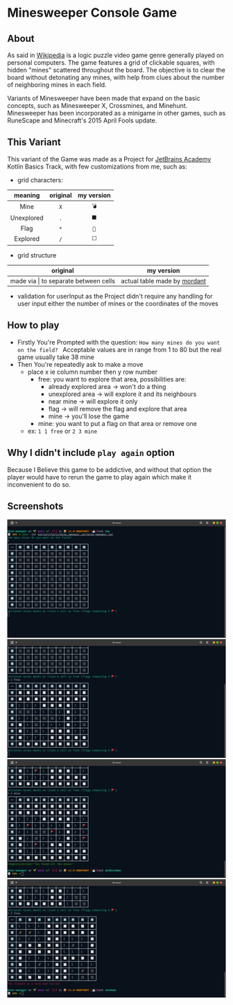 # Minesweeper Console Game

## About

As said in [Wikipedia](<https://en.wikipedia.org/wiki/Minesweeper_(video_game)>)
is a logic puzzle video game genre generally played on personal computers.
The game features a grid of clickable squares, with hidden "mines" scattered
throughout the board. The objective is to clear the board without detonating
any mines, with help from clues about the number of neighboring mines in each field.

Variants of Minesweeper have been made that expand on the basic concepts, such as
Minesweeper X, Crossmines, and Minehunt.
Minesweeper has been incorporated as a minigame in other games,
such as RuneScape and Minecraft's 2015 April Fools update.

## This Variant

This variant of the Game was made as a Project for [JetBrains Academy](https://www.jetbrains.com/academy/)
Kotlin Basics Track, with few customizations from me, such as:

- grid characters:

|  meaning   | original | my version |
|:----------:|:--------:|:----------:|
|    Mine    |   `X`    |    `💣`    |
| Unexplored |   `.`    |    `⬛`     |
|    Flag    |   `*`    |    `🚩`    |
|  Explored  |   `/`    |    `⬜`     |

- grid structure

|                 original                  |                            my version                            |
|:-----------------------------------------:|:----------------------------------------------------------------:|
| made via &#124; to separate between cells | actual table made by [mordant](https://github.com/ajalt/mordant) |

- validation for userInput as the Project didn't require any handling for user input either the number of mines or the coordinates of the moves


## How to play

- Firstly You're Prompted with the question: `How many mines do you want on the field? ` Acceptable values are in range from 1 to 80 but the real game usually take 38 mine
- Then You're repeatedly ask to make a move
  - place x ie column number then y row number
    - free: you want to explore that area, possibilities are:
      - already explored area -> won't do a thing
      - unexplored area -> will explore it and its neighbours
      - near mine -> will explore it only
      - flag -> will remove the flag and explore that area
      - mine -> you'll lose the game
    - mine: you want to put a flag on that area or remove one
  - ex: `1 1 free` or `2 3 mine`


## Why I didn't include `play again` option

Because I Believe this game to be addictive, and without that option
the player would have to rerun the game to play again which make it inconvenient to do so.


## Screenshots

![start](screenshots/game-start.png)
![play](screenshots/game-play-free.png)
![win](screenshots/game-play-win.png)
![lost](screenshots/game-play-lost.png)